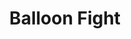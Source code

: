 ---
layout: video
series: Mike and Bootsy
episode: 45
title: Balloon Fight
permalink: /mike-and-bootsy/episode-45
video_id: xDhaLf2-Mu0
release_date: 2016-11-22
platforms:
  - Nintendo Entertainment System
short_platforms:
  - NES
thumbnails:
games:
  - Balloon Fight
current_description: |
  Balloon Fight (programmed by Satoru Iwata) is a fun co-op game released for the NES and now available on the NES Classic. Mike and Bootsy play Balloon Fight and Balloon Trip in this episode!
---